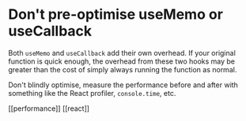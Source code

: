 # Don't pre-optimise useMemo or useCallback

Both `useMemo` and `useCallback` add their own overhead. If your original function is quick enough, the overhead from these two hooks may be greater than the cost of simply always running the function as normal.

Don't blindly optimise, measure the performance before and after with something like the React profiler, `console.time`, etc.

[[performance]]
[[react]]